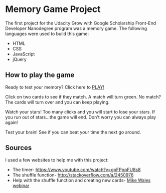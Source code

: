 # Memory Game Project

The first project for the Udacity Grow with Google Scholarship Front-End Developer Nanodegree program was a memory game.  The following languages were used to build this game:

<ul>
  <li> HTML </li>
  <li> CSS </li>
  <li> JavaScript </li>
  <li> jQuery </li>
</ul>

## How to play the game

Ready to test your memory?  Click here to <a href="https://zdyk2003.github.io/udacity-memory-game/"> PLAY! </a>

Click on two cards to see if they match.  A match will turn green.  No match? The cards will turn over and you can keep playing.

Watch your stars! Too many clicks and you will start to lose your stars.  If you run out of stars...the game will end.  Don't worry you can always play again!

Test your brain!  See if you can beat your time the next go around.

## Sources

I used a few websites to help me with this project:

<ul>
<li>The timer- <a href= "https://www.youtube.com/watch?v=gpFPppFU8s8">https://www.youtube.com/watch?v=gpFPppFU8s8</a></li>
<li>The shuffle function- <a href= "http://stackoverflow.com/a/2450976">http://stackoverflow.com/a/2450976</a></li>
<li>Help with the shuffle function and creating new cards- <a href="https://www.youtube.com/watch?v=_rUH-sEs68Y">Mike Wales webinar</a></li>
</ul>



